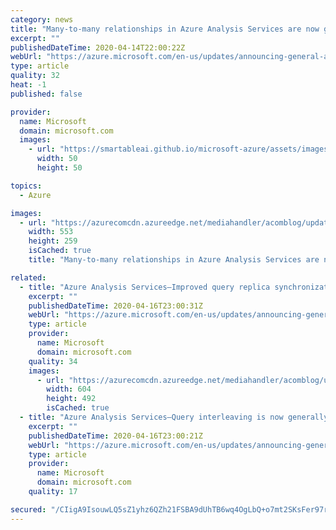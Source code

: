 ```yaml
---
category: news
title: "Many-to-many relationships in Azure Analysis Services are now generally available"
excerpt: ""
publishedDateTime: 2020-04-14T22:00:22Z
webUrl: "https://azure.microsoft.com/en-us/updates/announcing-general-availability-ga-of-manytomany-relationships-in-azure-analysis-services/"
type: article
quality: 32
heat: -1
published: false

provider:
  name: Microsoft
  domain: microsoft.com
  images:
    - url: "https://smartableai.github.io/microsoft-azure/assets/images/organizations/microsoft.com-50x50.jpg"
      width: 50
      height: 50

topics:
  - Azure

images:
  - url: "https://azurecomcdn.azureedge.net/mediahandler/acomblog/updates/UpdatesV2/blog/938e404c-6b8c-4d87-8795-119109f5f43e.png"
    width: 553
    height: 259
    isCached: true
    title: "Many-to-many relationships in Azure Analysis Services are now generally available"

related:
  - title: "Azure Analysis Services—Improved query replica synchronization now available"
    excerpt: ""
    publishedDateTime: 2020-04-16T23:00:31Z
    webUrl: "https://azure.microsoft.com/en-us/updates/announcing-general-availability-ga-of-improved-query-replica-synchronization-in-azure-analysis-services/"
    type: article
    provider:
      name: Microsoft
      domain: microsoft.com
    quality: 34
    images:
      - url: "https://azurecomcdn.azureedge.net/mediahandler/acomblog/updates/UpdatesV2/blog/2eee66bc-197a-4a22-97b3-a23d469d3f97.png"
        width: 604
        height: 492
        isCached: true
  - title: "Azure Analysis Services—Query interleaving is now generally available"
    excerpt: ""
    publishedDateTime: 2020-04-16T23:00:21Z
    webUrl: "https://azure.microsoft.com/en-us/updates/announcing-general-availability-ga-of-query-interleaving-for-azure-analysis-services/"
    type: article
    provider:
      name: Microsoft
      domain: microsoft.com
    quality: 17

secured: "/CIigA9IsouwLQ5sZ1yhz6QZh21FSBA9dUhTB6wq4OgLbQ+o7mt2SKsFer97rJiOatJiOzygyCtdkgzKrbtHWaa7AeP1kWTkKvqTe90+0jLL7SiF/dfT8xewTdy7t2qejd5JMIPlwFKoI2GdkxMPYRQ0k9TVSo0mgNf/PZSj4Zl8FPRe7E8swATyFEpZSEIQrmqt4LmRpWZdUNiVDEFjI5XYC7Z7I9T1lpjd7O4elEyoRcUtRokD1gXeQfTsp1EFoDpbxHIJ2rQGFPWVmioguPbBWkpqYu1LF2yAuHafd2/WHeNEBes1br4/eBD2UmzR8TILx4WsfYLQ/0J3e3ESiQ==;mApP7yuBp3MBtFl1LwiY4w=="
---
```


